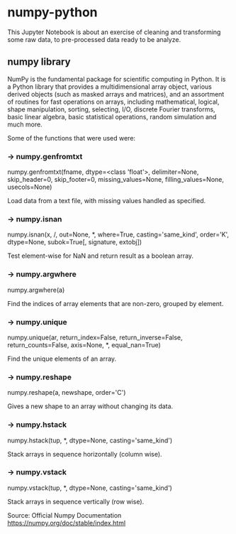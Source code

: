 # numpy-python

This Jupyter Notebook is about an exercise of cleaning and transforming some raw data, to pre-processed data ready to be analyze.

## numpy library

NumPy is the fundamental package for scientific computing in Python. It is a Python library that provides a multidimensional array object, various derived objects (such as masked arrays and matrices), and an assortment of routines for fast operations on arrays, including mathematical, logical, shape manipulation, sorting, selecting, I/O, discrete Fourier transforms, basic linear algebra, basic statistical operations, random simulation and much more.

Some of the functions that were used were:

### -> numpy.genfromtxt
numpy.genfromtxt(fname, dtype=<class 'float'>, delimiter=None, skip_header=0, skip_footer=0, missing_values=None, filling_values=None, usecols=None)

Load data from a text file, with missing values handled as specified.

### -> numpy.isnan
numpy.isnan(x, /, out=None, *, where=True, casting='same_kind', order='K', dtype=None, subok=True[, signature, extobj])

Test element-wise for NaN and return result as a boolean array.

### -> numpy.argwhere
numpy.argwhere(a)

Find the indices of array elements that are non-zero, grouped by element.

### -> numpy.unique
numpy.unique(ar, return_index=False, return_inverse=False, return_counts=False, axis=None, *, equal_nan=True)

Find the unique elements of an array.

### -> numpy.reshape
numpy.reshape(a, newshape, order='C')

Gives a new shape to an array without changing its data.

### -> numpy.hstack
numpy.hstack(tup, *, dtype=None, casting='same_kind')

Stack arrays in sequence horizontally (column wise).

### -> numpy.vstack
numpy.vstack(tup, *, dtype=None, casting='same_kind')

Stack arrays in sequence vertically (row wise).

Source: 
Official Numpy Documentation 
https://numpy.org/doc/stable/index.html
